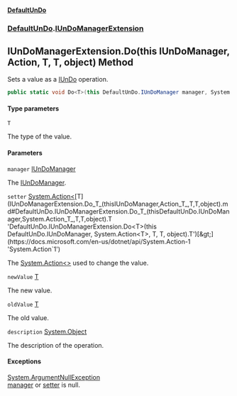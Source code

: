 #### [DefaultUnDo](DefaultUnDo.md 'DefaultUnDo')
### [DefaultUnDo](DefaultUnDo.md#DefaultUnDo 'DefaultUnDo').[IUnDoManagerExtension](IUnDoManagerExtension.md 'DefaultUnDo.IUnDoManagerExtension')

## IUnDoManagerExtension.Do<T>(this IUnDoManager, Action<T>, T, T, object) Method

Sets a value as a [IUnDo](IUnDo.md 'DefaultUnDo.IUnDo') operation.

```csharp
public static void Do<T>(this DefaultUnDo.IUnDoManager manager, System.Action<T> setter, T newValue, T oldValue, object? description=null);
```
#### Type parameters

<a name='DefaultUnDo.IUnDoManagerExtension.Do_T_(thisDefaultUnDo.IUnDoManager,System.Action_T_,T,T,object).T'></a>

`T`

The type of the value.
#### Parameters

<a name='DefaultUnDo.IUnDoManagerExtension.Do_T_(thisDefaultUnDo.IUnDoManager,System.Action_T_,T,T,object).manager'></a>

`manager` [IUnDoManager](IUnDoManager.md 'DefaultUnDo.IUnDoManager')

The [IUnDoManager](IUnDoManager.md 'DefaultUnDo.IUnDoManager').

<a name='DefaultUnDo.IUnDoManagerExtension.Do_T_(thisDefaultUnDo.IUnDoManager,System.Action_T_,T,T,object).setter'></a>

`setter` [System.Action&lt;](https://docs.microsoft.com/en-us/dotnet/api/System.Action-1 'System.Action`1')[T](IUnDoManagerExtension.Do_T_(thisIUnDoManager,Action_T_,T,T,object).md#DefaultUnDo.IUnDoManagerExtension.Do_T_(thisDefaultUnDo.IUnDoManager,System.Action_T_,T,T,object).T 'DefaultUnDo.IUnDoManagerExtension.Do<T>(this DefaultUnDo.IUnDoManager, System.Action<T>, T, T, object).T')[&gt;](https://docs.microsoft.com/en-us/dotnet/api/System.Action-1 'System.Action`1')

The [System.Action&lt;&gt;](https://docs.microsoft.com/en-us/dotnet/api/System.Action-1 'System.Action`1') used to change the value.

<a name='DefaultUnDo.IUnDoManagerExtension.Do_T_(thisDefaultUnDo.IUnDoManager,System.Action_T_,T,T,object).newValue'></a>

`newValue` [T](IUnDoManagerExtension.Do_T_(thisIUnDoManager,Action_T_,T,T,object).md#DefaultUnDo.IUnDoManagerExtension.Do_T_(thisDefaultUnDo.IUnDoManager,System.Action_T_,T,T,object).T 'DefaultUnDo.IUnDoManagerExtension.Do<T>(this DefaultUnDo.IUnDoManager, System.Action<T>, T, T, object).T')

The new value.

<a name='DefaultUnDo.IUnDoManagerExtension.Do_T_(thisDefaultUnDo.IUnDoManager,System.Action_T_,T,T,object).oldValue'></a>

`oldValue` [T](IUnDoManagerExtension.Do_T_(thisIUnDoManager,Action_T_,T,T,object).md#DefaultUnDo.IUnDoManagerExtension.Do_T_(thisDefaultUnDo.IUnDoManager,System.Action_T_,T,T,object).T 'DefaultUnDo.IUnDoManagerExtension.Do<T>(this DefaultUnDo.IUnDoManager, System.Action<T>, T, T, object).T')

The old value.

<a name='DefaultUnDo.IUnDoManagerExtension.Do_T_(thisDefaultUnDo.IUnDoManager,System.Action_T_,T,T,object).description'></a>

`description` [System.Object](https://docs.microsoft.com/en-us/dotnet/api/System.Object 'System.Object')

The description of the operation.

#### Exceptions

[System.ArgumentNullException](https://docs.microsoft.com/en-us/dotnet/api/System.ArgumentNullException 'System.ArgumentNullException')  
[manager](IUnDoManagerExtension.Do_T_(thisIUnDoManager,Action_T_,T,T,object).md#DefaultUnDo.IUnDoManagerExtension.Do_T_(thisDefaultUnDo.IUnDoManager,System.Action_T_,T,T,object).manager 'DefaultUnDo.IUnDoManagerExtension.Do<T>(this DefaultUnDo.IUnDoManager, System.Action<T>, T, T, object).manager') or [setter](IUnDoManagerExtension.Do_T_(thisIUnDoManager,Action_T_,T,T,object).md#DefaultUnDo.IUnDoManagerExtension.Do_T_(thisDefaultUnDo.IUnDoManager,System.Action_T_,T,T,object).setter 'DefaultUnDo.IUnDoManagerExtension.Do<T>(this DefaultUnDo.IUnDoManager, System.Action<T>, T, T, object).setter') is null.